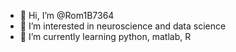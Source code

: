 - 👋 Hi, I’m @Rom1B7364
- 👀 I’m interested in neuroscience and data science
- 🌱 I’m currently learning python, matlab, R

<!---
Rom1B7364/Rom1B7364 is a ✨ special ✨ repository because its `README.md` (this file) appears on your GitHub profile.
You can click the Preview link to take a look at your changes.
--->
